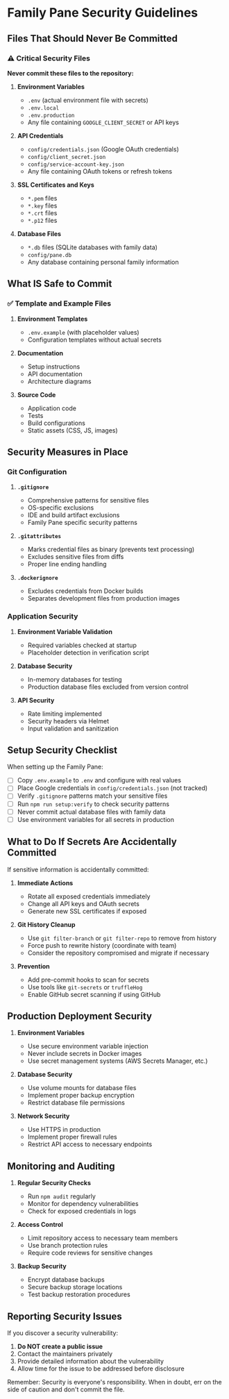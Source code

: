 # Family Pane Security Guidelines

## Files That Should Never Be Committed

### ⚠️ Critical Security Files

**Never commit these files to the repository:**

1. **Environment Variables**
   - `.env` (actual environment file with secrets)
   - `.env.local`
   - `.env.production`
   - Any file containing `GOOGLE_CLIENT_SECRET` or API keys

2. **API Credentials**
   - `config/credentials.json` (Google OAuth credentials)
   - `config/client_secret.json`
   - `config/service-account-key.json`
   - Any file containing OAuth tokens or refresh tokens

3. **SSL Certificates and Keys**
   - `*.pem` files
   - `*.key` files  
   - `*.crt` files
   - `*.p12` files

4. **Database Files**
   - `*.db` files (SQLite databases with family data)
   - `config/pane.db`
   - Any database containing personal family information

## What IS Safe to Commit

### ✅ Template and Example Files

1. **Environment Templates**
   - `.env.example` (with placeholder values)
   - Configuration templates without actual secrets

2. **Documentation**
   - Setup instructions
   - API documentation
   - Architecture diagrams

3. **Source Code**
   - Application code
   - Tests
   - Build configurations
   - Static assets (CSS, JS, images)

## Security Measures in Place

### Git Configuration

1. **`.gitignore`**
   - Comprehensive patterns for sensitive files
   - OS-specific exclusions
   - IDE and build artifact exclusions
   - Family Pane specific security patterns

2. **`.gitattributes`**
   - Marks credential files as binary (prevents text processing)
   - Excludes sensitive files from diffs
   - Proper line ending handling

3. **`.dockerignore`**
   - Excludes credentials from Docker builds
   - Separates development files from production images

### Application Security

1. **Environment Variable Validation**
   - Required variables checked at startup
   - Placeholder detection in verification script

2. **Database Security**
   - In-memory databases for testing
   - Production database files excluded from version control

3. **API Security**
   - Rate limiting implemented
   - Security headers via Helmet
   - Input validation and sanitization

## Setup Security Checklist

When setting up the Family Pane:

- [ ] Copy `.env.example` to `.env` and configure with real values
- [ ] Place Google credentials in `config/credentials.json` (not tracked)
- [ ] Verify `.gitignore` patterns match your sensitive files
- [ ] Run `npm run setup:verify` to check security patterns
- [ ] Never commit actual database files with family data
- [ ] Use environment variables for all secrets in production

## What to Do If Secrets Are Accidentally Committed

If sensitive information is accidentally committed:

1. **Immediate Actions**
   - Rotate all exposed credentials immediately
   - Change all API keys and OAuth secrets
   - Generate new SSL certificates if exposed

2. **Git History Cleanup**
   - Use `git filter-branch` or `git filter-repo` to remove from history
   - Force push to rewrite history (coordinate with team)
   - Consider the repository compromised and migrate if necessary

3. **Prevention**
   - Add pre-commit hooks to scan for secrets
   - Use tools like `git-secrets` or `truffleHog`
   - Enable GitHub secret scanning if using GitHub

## Production Deployment Security

1. **Environment Variables**
   - Use secure environment variable injection
   - Never include secrets in Docker images
   - Use secret management systems (AWS Secrets Manager, etc.)

2. **Database Security**
   - Use volume mounts for database files
   - Implement proper backup encryption
   - Restrict database file permissions

3. **Network Security**
   - Use HTTPS in production
   - Implement proper firewall rules
   - Restrict API access to necessary endpoints

## Monitoring and Auditing

1. **Regular Security Checks**
   - Run `npm audit` regularly
   - Monitor for dependency vulnerabilities
   - Check for exposed credentials in logs

2. **Access Control**
   - Limit repository access to necessary team members
   - Use branch protection rules
   - Require code reviews for sensitive changes

3. **Backup Security**
   - Encrypt database backups
   - Secure backup storage locations
   - Test backup restoration procedures

## Reporting Security Issues

If you discover a security vulnerability:

1. **Do NOT create a public issue**
2. Contact the maintainers privately
3. Provide detailed information about the vulnerability
4. Allow time for the issue to be addressed before disclosure

Remember: Security is everyone's responsibility. When in doubt, err on the side of caution and don't commit the file.